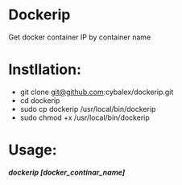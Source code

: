 # Dockerip
Get docker container IP by container name

# Instllation:
* git clone git@github.com:cybalex/dockerip.git
* cd dockerip
* sudo cp dockerip /usr/local/bin/dockerip
* sudo chmod +x /usr/local/bin/dockerip

# Usage:
***dockerip [docker_continar_name]***
